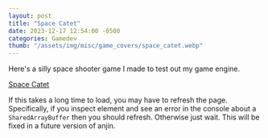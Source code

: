 ```yaml
---
layout: post
title: "Space Catet"
date: 2023-12-17 12:54:00 -0500
categories: Gamedev
thumb: "/assets/img/misc/game_covers/space_catet.webp"
---
```


Here's a silly space shooter game I made to test out my game engine.

<a target="_blank" href ="https://mihirchaudhari.github.io/space_catet/">Space Catet</a>

If this takes a long time to load, you may have to refresh the page. Specifically, if you inspect element and see
an error in the console about a ```SharedArrayBuffer``` then you should refresh. Otherwise just wait. This will be
fixed in a future version of anjin.